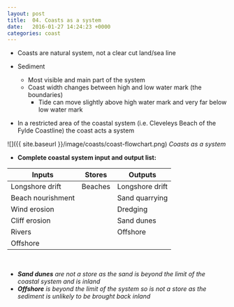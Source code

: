 ```yaml
---
layout: post
title:  04. Coasts as a system
date:   2016-01-27 14:24:23 +0000
categories: coast
---
```


* Coasts are natural system, not a clear cut land/sea line
* Sediment
	* Most visible and main part of the system
	* Coast width changes between high and low water mark (the boundaries)
		* Tide can move slightly above high water mark and very far below low water mark

* In a restricted area of the coastal system (i.e. Cleveleys Beach of the Fylde Coastline) the coast acts a system

![]({{ site.baseurl }}/image/coasts/coast-flowchart.png)
*Coasts as a system*

* **Complete coastal system input and output list:**

| **Inputs**        | **Stores** | **Outputs**     |
|-------------------|------------|-----------------|
| Longshore drift   | Beaches    | Longshore drift |
| Beach nourishment |            | Sand quarrying  |
| Wind erosion      |            | Dredging        |
| Cliff erosion     |            | Sand dunes      |
| Rivers            |            | Offshore        |
| Offshore          |            |                 |   

<br>

* ***Sand dunes** are not a store as the sand is beyond the limit of the coastal system and is inland*
* ***Offshore** is beyond the limit of the system so is not a store as the sediment is unlikely to be brought back inland*